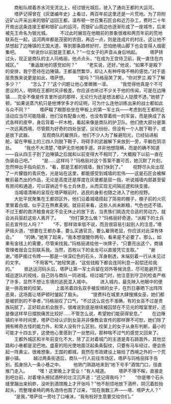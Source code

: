 　　商船队顺着赤水河支流北上，经过银光城后，驶入了通向王都的大运河。
　　塔萨记得曾在《灰堡编年史》上看过，两百年前这里还是一片荒地。为了将附近矿山开采出来的银矿运回王都，温布顿一世召集石匠会和近万杂工，费时二十年开凿出这条连接王都和银矿山的运河，而银矿山周边也逐渐形成了一座城市，后来被先王命名为银光城。
　　不过此时展现在他眼前的景象很难和两百年前的荒地联系在一起，运河两岸都是茂密的农田，再远一点，则是连成片的村庄。这让他不禁想起了边陲镇的王国大道，等到那条路修好时，恐怕绝境山脚下也会变得人烟密集吧。
　　“听说你以前就是王都人？”一位女子的声音从身后响起。
　　塔萨转过头，现正是商队的主人玛格丽，他点点头，“在成为王宫侍卫前，我一直住在内城区。”
　　“重返故地的感觉如何？”
　　“老实说，还好，”他说，“如果不是殿下的安排，我宁愿待在边陲镇。王都虽然繁华，却让人有种呼吸不畅的感觉。”对于底层贵族来说更是如此，塔萨想。
　　“是吗？”玛格丽笑了笑，“你对罗兰.殿下了解多少？”
　　“怎么了？”这个问题让他心里微微一凛。
　　“我觉得他真是个不可思议的人，明明在王都时风评极差，你应该也听过不少关于他的传闻，可是在边陲镇……完全不像是传言里所说的那样，无论行为还是想法都让人捉摸不透，”她顿了顿，“如果说蒸汽机只是他博学多才的证明，可为什么连他训练出来的战士都如此与众不同？”
　　塔萨瞄了眼那些坐在甲板上的第一军士兵——考虑到在王都附近活动应当尽可能隐蔽，他们没有配备火枪，也没有穿着统一的军装，而是换成了各式各样的皮甲，身后背着一杆木枪，看起来像是商队的护卫队。他们绝大部分是第一次远离西境，尽管颇为好奇的四处张望，议论纷纷，但没有一个人脱下鞋子，或是放下武器。
　　反观商队的雇佣兵，他们不少人为了躲避阳光，已经钻进船舱，留在甲板上的三四人则脱下鞋子，将碍手的武器解下来放到一旁，平躺在阴凉处。
　　“我也不大清楚，”塔萨无奈地摊手道。并非他想隐瞒，而是的确不知道——自从四王子到了边陲镇之后就和以前变得大不相同了，“大概殿下以前一直在伪装自己吧。”
　　“是……这样吗？”玛格丽对这个答案不置可否，她沉默了片刻，忽然伸出手指向前方，“看，那是王都的城墙，我们快到了。”
　　视野尽头处出现了一片朦胧的青灰色，光是站在这里，都能感受到城墙的宏伟——这是石匠会被解散前最杰出的作品，无论是高度还是厚度在灰堡都是屈一指，听说城墙内部甚至留有房间和通道，可以容纳近千名士兵休息，从而实现无间隔巡逻和快支援。
　　当城墙清晰的呈现在塔萨眼前时，逃民的身影也随之进入了他的视野。
　　大批平民聚集在王都郊区外，他们沿着城墙搭起了简易的棚子，棚子前的火坑里冒着白烟，似乎正在熬煮麦粥。就目前来看，这些人尚未断粮，气色也还不错。不过王都的救济粮食肯定不会无休止的放下去，当贵族们挑选完合适的劳动力，就会派兵驱赶这些人离开了。
　　“你打算怎么做？”玛格丽好奇道，“派殿下的士兵前去宣传拉人吗？”
　　“不，那样效率低不说，而且很容易引起别人的注意，”塔萨摇头道，“想要在王都办事，要么买通官员，要么雇佣老鼠，你应该对此深有体会。”
　　“的确，”她笑了起来，“我本想提醒你两句，看来是不必要了。那么，如果有金钱上的需要，尽管来找我。”玛格丽递给他一块牌子，“只要亮出这个，商铺管理者就会立刻联系我。当然，百枚以下的金龙可以直接凭它支取。”
　　“谢谢。”塔萨接过令牌——那是一块深红色的石头，浑身剔透，末端刻着一行从未见过的文字。
　　“不用客气，”她轻笑道，“这些钱殿下都会连同利息一起偿还给我的。”
　　抵达运河码头后，塔萨让第一军士兵留在郊外等候消息，尽可能避开王城巡逻队的视线，自己则与商队一同进城。经过城门时，他注意到守卫的检查严格了许多，显然不想让东境的逃民混入城中。
　　进入城内，最先映入他眼中的便是一排高耸的绞架。
　　上面吊着四名双手被反绑的女子，在烈日暴晒下出阵阵恶臭，这场面让塔萨顿时皱起了眉头。
　　“提费科在城里大肆搜捕女巫，她们都是被抓到的不幸者，”玛格丽叹了口气，“不过这么说也不准确，有的女巫不过是贵族玩腻了，正好趁此机会脱手。很难说到底是继续被囚禁在不见光的暗室里好，还是像这样早日摆脱痛苦比较好……不管怎么说，希望她们能获得安息。”
　　在边陲镇的半年时间里，塔萨已经认识到女巫并非像教会宣传的那样罪不可恕，她们除了拥有稀奇古怪的能力外，和常人没有什么区别。绞架上的女子从身形判断，最小的可能才十四五岁，这使他心里感到了一丝憋闷，那种喘不过气的感觉又回来了。
　　王都外城区和半年前变化不大，除了正对着城门的主道是青石路面外，其他岔路和小巷都是泥巴地。盛夏的阳光使地面泛起条条裂纹，只要有马车经过，便会扬起一阵黄尘。很难想象，王国的都城，竟然在市政建设上输给了西境之外的一个荒僻小镇。
　　越过两条街道后，商队一行人前往市场区，塔萨与玛格丽挥手告别，孤身拐入一条小巷之中。
　　他熟门熟路地来到“地下号手”酒馆门口，径直推门走入。
　　“嘿！这里晚上才营业！”有人喊道。
　　塔萨不理不睬，直接走到吧台前，对着埋头擦拭酒杯的壮汉沉声道：“还记得我吗？”
　　“你是哪个石头缝里蹦出来蚂蚱，没听到酒馆晚上才开张吗？”他不耐烦地放下酒杯，阴沉着脸抬起头，而整理桌椅的两名酒侍也围了过来，“现在我数三声——塔、塔萨大人？”
　　“是我，”塔萨往一旁吐了口唾沫，“我有桩好生意要交给你们。”